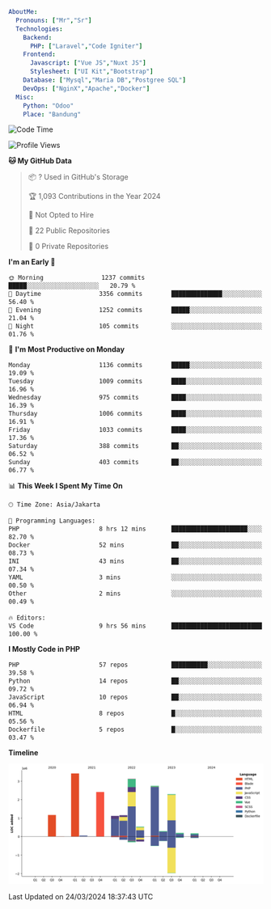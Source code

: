 ```yaml
AboutMe:
  Pronouns: ["Mr","Sr"]
  Technologies:
    Backend:
      PHP: ["Laravel","Code Igniter"]
    Frontend:
      Javascript: ["Vue JS","Nuxt JS"]
      Stylesheet: ["UI Kit","Bootstrap"]
    Database: ["Mysql","Maria DB","Postgree SQL"]
    DevOps: ["NginX","Apache","Docker"]
  Misc:
    Python: "Odoo"
    Place: "Bandung"
```

<!--START_SECTION:waka-->
![Code Time](http://img.shields.io/badge/Code%20Time-1%2C299%20hrs%2022%20mins-blue)

![Profile Views](http://img.shields.io/badge/Profile%20Views-0-blue)

**🐱 My GitHub Data** 

> 📦 ? Used in GitHub's Storage 
 > 
> 🏆 1,093 Contributions in the Year 2024
 > 
> 🚫 Not Opted to Hire
 > 
> 📜 22 Public Repositories 
 > 
> 🔑 0 Private Repositories 
 > 
**I'm an Early 🐤** 

```text
🌞 Morning                1237 commits        █████░░░░░░░░░░░░░░░░░░░░   20.79 % 
🌆 Daytime                3356 commits        ██████████████░░░░░░░░░░░   56.40 % 
🌃 Evening                1252 commits        █████░░░░░░░░░░░░░░░░░░░░   21.04 % 
🌙 Night                  105 commits         ░░░░░░░░░░░░░░░░░░░░░░░░░   01.76 % 
```
📅 **I'm Most Productive on Monday** 

```text
Monday                   1136 commits        █████░░░░░░░░░░░░░░░░░░░░   19.09 % 
Tuesday                  1009 commits        ████░░░░░░░░░░░░░░░░░░░░░   16.96 % 
Wednesday                975 commits         ████░░░░░░░░░░░░░░░░░░░░░   16.39 % 
Thursday                 1006 commits        ████░░░░░░░░░░░░░░░░░░░░░   16.91 % 
Friday                   1033 commits        ████░░░░░░░░░░░░░░░░░░░░░   17.36 % 
Saturday                 388 commits         ██░░░░░░░░░░░░░░░░░░░░░░░   06.52 % 
Sunday                   403 commits         ██░░░░░░░░░░░░░░░░░░░░░░░   06.77 % 
```


📊 **This Week I Spent My Time On** 

```text
🕑︎ Time Zone: Asia/Jakarta

💬 Programming Languages: 
PHP                      8 hrs 12 mins       █████████████████████░░░░   82.70 % 
Docker                   52 mins             ██░░░░░░░░░░░░░░░░░░░░░░░   08.73 % 
INI                      43 mins             ██░░░░░░░░░░░░░░░░░░░░░░░   07.34 % 
YAML                     3 mins              ░░░░░░░░░░░░░░░░░░░░░░░░░   00.50 % 
Other                    2 mins              ░░░░░░░░░░░░░░░░░░░░░░░░░   00.49 % 

🔥 Editors: 
VS Code                  9 hrs 56 mins       █████████████████████████   100.00 % 
```

**I Mostly Code in PHP** 

```text
PHP                      57 repos            ██████████░░░░░░░░░░░░░░░   39.58 % 
Python                   14 repos            ██░░░░░░░░░░░░░░░░░░░░░░░   09.72 % 
JavaScript               10 repos            ██░░░░░░░░░░░░░░░░░░░░░░░   06.94 % 
HTML                     8 repos             █░░░░░░░░░░░░░░░░░░░░░░░░   05.56 % 
Dockerfile               5 repos             █░░░░░░░░░░░░░░░░░░░░░░░░   03.47 % 
```



**Timeline**

![Lines of Code chart](https://raw.githubusercontent.com/vheins/vheins/main/assets/bar_graph.png)


 Last Updated on 24/03/2024 18:37:43 UTC
<!--END_SECTION:waka-->
